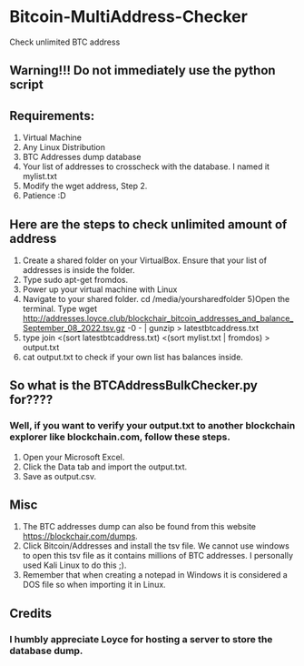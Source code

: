 # Bitcoin-MultiAddress-Checker
 Check unlimited BTC address 

## Warning!!! Do not immediately use the python script

## Requirements:
1) Virtual Machine
2) Any Linux Distribution
3) BTC Addresses dump database
4) Your list of addresses to crosscheck with the database. I named it mylist.txt
5) Modify the wget address, Step 2. 
6) Patience :D

## Here are the steps to check unlimited amount of address

1) Create a shared folder on your VirtualBox. Ensure that your list of addresses is inside the folder.
2) Type sudo apt-get fromdos.
3) Power up your virtual machine with Linux
4) Navigate to your shared folder. cd /media/yoursharedfolder 
5)Open the terminal. Type wget http://addresses.loyce.club/blockchair_bitcoin_addresses_and_balance_September_08_2022.tsv.gz -0 - | gunzip > latestbtcaddress.txt
6) type join <(sort latestbtcaddress.txt) <(sort mylist.txt | fromdos) > output.txt
7) cat output.txt to check if your own list has balances inside. 

## So what is the BTCAddressBulkChecker.py for????
### Well, if you want to verify your output.txt to another blockchain explorer like blockchain.com, follow these steps.
1) Open your Microsoft Excel. 
2) Click the Data tab and import the output.txt. 
3) Save as output.csv.

## Misc
1) The BTC addresses dump can also be found from this website https://blockchair.com/dumps. 
2) Click Bitcoin/Addresses and install the tsv file. We cannot use windows to open this tsv file as it contains millions of BTC addresses. I personally used Kali Linux to do this ;).
3) Remember that when creating a notepad in Windows it is considered a DOS file so when importing it in Linux.

## Credits
### I humbly appreciate Loyce for hosting a server to store the database dump. 